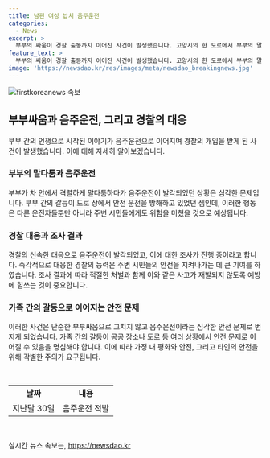 ```yaml
---
title: 남편 여성 납치 음주운전
categories:
  - News
excerpt: >
  부부의 싸움이 경찰 출동까지 이어진 사건이 발생했습니다. 고양시의 한 도로에서 부부의 말다툼을 목격한 시민이 남편의 음주운전을 의심해 신고했는데, 경찰이 출동하여 조사한 결과 음주운전이 확인됐습니다. 더욱 이상한 점은 신고 내용과 실제 상황이 일치하지 않았다는 점인데, 남편이 운전하고 있을 때의 신고가 나왔지만 실제로는 아내가 운전을 하고 있었습니다. 남편은 순찰차를 보고 운전자를 바꾼 것으로 밝혀졌고, 혈중 알코올 농도는 면허 취소 수준이었습니다. 경찰은 남편을 음주운전 혐의로 입건하여 조사 중에 있습니다.
feature_text: >
  부부의 싸움이 경찰 출동까지 이어진 사건이 발생했습니다. 고양시의 한 도로에서 부부의 말다툼을 목격한 시민이 남편의 음주운전을 의심해 신고했는데, 경찰이 출동하여 조사한 결과 음주운전이 확인됐습니다. 더욱 이상한 점은 신고 내용과 실제 상황이 일치하지 않았다는 점인데, 남편이 운전하고 있을 때의 신고가 나왔지만 실제로는 아내가 운전을 하고 있었습니다. 남편은 순찰차를 보고 운전자를 바꾼 것으로 밝혀졌고, 혈중 알코올 농도는 면허 취소 수준이었습니다. 경찰은 남편을 음주운전 혐의로 입건하여 조사 중에 있습니다.
image: 'https://newsdao.kr/res/images/meta/newsdao_breakingnews.jpg'
---
```


<p><img src="https://newsdao.kr/res/images/meta/newsdao_breakingnews.jpg" alt="firstkoreanews 속보" /></p>

<h2 data-ke-size="size26">부부싸움과 음주운전, 그리고 경찰의 대응</h2>

<p data-ke-size="size16">부부 간의 언쟁으로 시작된 이야기가 음주운전으로 이어지며 경찰의 개입을 받게 된 사건이 발생했습니다. 이에 대해 자세히 알아보겠습니다.</p>

<h3>부부의 말다툼과 음주운전</h3>

<p data-ke-size="size16">부부가 차 안에서 격렬하게 말다툼하다가 음주운전이 발각되었던 상황은 심각한 문제입니다. 부부 간의 갈등이 도로 상에서 안전 운전을 방해하고 있었던 셈인데, 이러한 행동은 다른 운전자들뿐만 아니라 주변 시민들에게도 위험을 미쳤을 것으로 예상됩니다.</p>

<h3>경찰 대응과 조사 결과</h3>

<p data-ke-size="size16">경찰의 신속한 대응으로 음주운전이 발각되었고, 이에 대한 조사가 진행 중이라고 합니다. 즉각적으로 대응한 경찰의 능력은 주변 시민들의 안전을 지켜나가는 데 큰 기여를 하였습니다. 조사 결과에 따라 적절한 처벌과 함께 이와 같은 사고가 재발되지 않도록 예방에 힘쓰는 것이 중요합니다.</p>

<h3>가족 간의 갈등으로 이어지는 안전 문제</h3>

<p data-ke-size="size16">이러한 사건은 단순한 부부싸움으로 그치지 않고 음주운전이라는 심각한 안전 문제로 번지게 되었습니다. 가족 간의 갈등이 공공 장소나 도로 등 여러 상황에서 안전 문제로 이어질 수 있음을 명심해야 합니다. 이에 따라 가정 내 평화와 안전, 그리고 타인의 안전을 위해 각별한 주의가 요구됩니다.</p>

<p data-ke-size="size16">&nbsp;</p>

<table>
    <tbody>
        <tr>
            <td style="text-align: center; height: 17px;"><b>날짜</b></td>
            <td style="text-align: center; height: 17px;"><b>내용</b></td>
        </tr>
        <tr>
            <td style="text-align: center; height: 17px;">지난달 30일</td>
            <td style="text-align: center; height: 17px;">음주운전 적발</td>
        </tr>
    </tbody>
</table>

<p data-ke-size="size16">&nbsp;</p>
실시간 뉴스 속보는, <a href="https://newsdao.kr" rel="dofollow">https://newsdao.kr</a>


